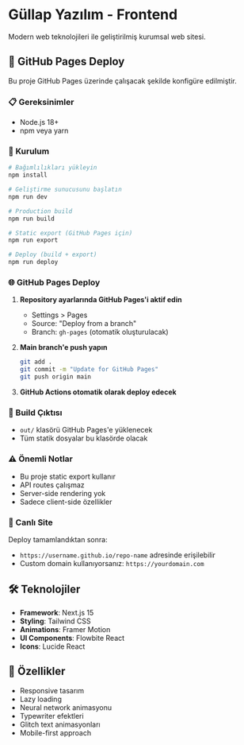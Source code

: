 # Güllap Yazılım - Frontend

Modern web teknolojileri ile geliştirilmiş kurumsal web sitesi.

## 🚀 GitHub Pages Deploy

Bu proje GitHub Pages üzerinde çalışacak şekilde konfigüre edilmiştir.

### 📋 Gereksinimler

- Node.js 18+
- npm veya yarn

### 🔧 Kurulum

```bash
# Bağımlılıkları yükleyin
npm install

# Geliştirme sunucusunu başlatın
npm run dev

# Production build
npm run build

# Static export (GitHub Pages için)
npm run export

# Deploy (build + export)
npm run deploy
```

### 🌐 GitHub Pages Deploy

1. **Repository ayarlarında GitHub Pages'i aktif edin**
   - Settings > Pages
   - Source: "Deploy from a branch"
   - Branch: `gh-pages` (otomatik oluşturulacak)

2. **Main branch'e push yapın**
   ```bash
   git add .
   git commit -m "Update for GitHub Pages"
   git push origin main
   ```

3. **GitHub Actions otomatik olarak deploy edecek**

### 📁 Build Çıktısı

- `out/` klasörü GitHub Pages'e yüklenecek
- Tüm statik dosyalar bu klasörde olacak

### ⚠️ Önemli Notlar

- Bu proje static export kullanır
- API routes çalışmaz
- Server-side rendering yok
- Sadece client-side özellikler

### 🔗 Canlı Site

Deploy tamamlandıktan sonra:
- `https://username.github.io/repo-name` adresinde erişilebilir
- Custom domain kullanıyorsanız: `https://yourdomain.com`

## 🛠️ Teknolojiler

- **Framework**: Next.js 15
- **Styling**: Tailwind CSS
- **Animations**: Framer Motion
- **UI Components**: Flowbite React
- **Icons**: Lucide React

## 📱 Özellikler

- Responsive tasarım
- Lazy loading
- Neural network animasyonu
- Typewriter efektleri
- Glitch text animasyonları
- Mobile-first approach
